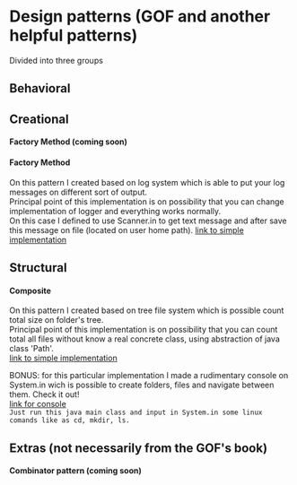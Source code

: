 # Design patterns (GOF and another helpful patterns)
Divided into three groups

## Behavioral
## Creational
#### Factory Method (coming soon)

#### Factory Method
On this pattern I created based on log system which is able to put your log messages on different sort of output.\
Principal point of this implementation is on possibility that you can change implementation of logger and everything works normally.\
On this case I defined to use Scanner.in to get text message and after save this message on file (located on user home path).
[link to simple implementation](https://github.com/marlonklc/gof-design-patterns/blob/master/src/main/java/com/gofdesignpatterns/structural/Composite/CompositeApp.java)


## Structural
#### Composite
On this pattern I created based on tree file system which is possible count total size on folder's tree.\
Principal point of this implementation is on possibility that you can count total all files without know a real concrete class, using abstraction of java class 'Path'.\
[link to simple implementation](https://github.com/marlonklc/design-patterns/blob/master/src/main/java/com/gofdesignpatterns/structural/Composite/CompositeApp.java)

BONUS: for this particular implementation I made a rudimentary console on System.in wich is possible to create folders, files and navigate between them. Check it out!\
[link for console](https://github.com/marlonklc/gof-design-patterns/blob/master/src/main/java/com/gofdesignpatterns/structural/Composite/TerminalCompositeApp.java) \
`Just run this java main class and input in System.in some linux comands like as cd, mkdir, ls.`

## Extras (not necessarily from the GOF's book)
#### Combinator pattern (coming soon)